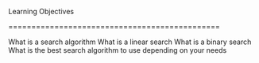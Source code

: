 Learning Objectives

==============================================

What is a search algorithm
What is a linear search
What is a binary search
What is the best search algorithm to use depending on your needs
